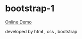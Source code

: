 # bootstrap-1

<a href="https://zahranazaridev.github.io/bootstrap-1/">Online Demo</a>

developed by html , css , bootstrap
